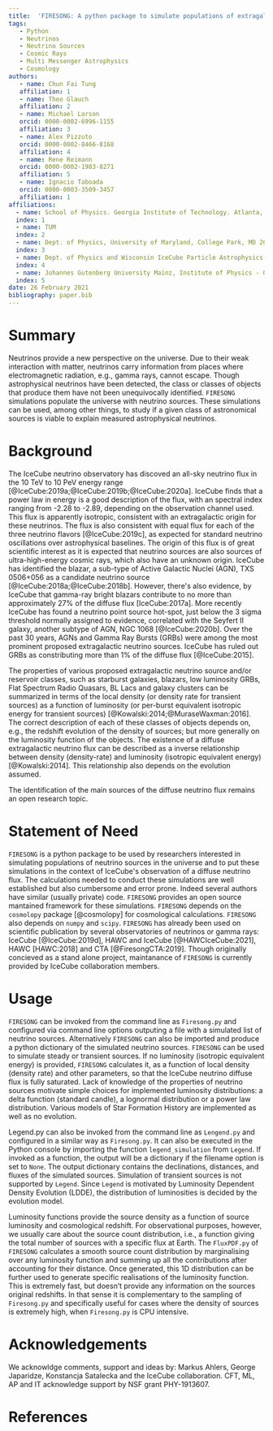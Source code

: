 ```yaml
---
title:  'FIRESONG: A python package to simulate populations of extragalactic neutrino sources'
tags:
   - Python
   - Neutrinos
   - Neutrino Sources
   - Cosmic Rays
   - Multi Messenger Astrophysics
   - Cosmology
authors:
   - name: Chun Fai Tung
   affiliation: 1
   - name: Theo Glauch
   affiliation: 2
   - name: Michael Larson
   orcid: 0000-0002-6996-1155
   affiliation: 3
   - name: Alex Pizzuto
   orcid: 0000-0002-8466-8168
   affiliation: 4
   - name: Rene Reimann
   orcid: 0000-0002-1983-8271
   affiliation: 5
   - name: Ignacio Taboada
   orcid: 0000-0003-3509-3457
   affiliation: 1
affiliations:
  - name: School of Physics. Georgia Institute of Technology. Atlanta, GA 30332, USA
  index: 1
  - name: TUM
  index: 2
  - name: Dept. of Physics, University of Maryland, College Park, MD 20742, USA
  index: 3
  - name: Dept. of Physics and Wisconsin IceCube Particle Astrophysics Center, University of Wisconsin–Madison, Madison, WI 53706, USA
  index: 4
  - name: Johannes Gutenberg University Mainz, Institute of Physics - QUANTUM, 55128 Mainz, Germany
  index: 5
date: 26 February 2021
bibliography: paper.bib
---
```


# Summary

Neutrinos provide a new perspective on the universe. Due to their weak
interaction with matter, neutrinos carry information from places where
electromagnetic radiation, e.g., gamma rays, cannot
escape. Though astrophysical neutrinos have been detected, the class
or classes of objects that produce them have not been unequivocally
identified. ``FIRESONG`` simulations populate the universe with
neutrino sources. These simulations can be used, among other things,
to study if a given class of astronomical sources is viable
to explain measured astrophysical neutrinos. 

# Background

The IceCube neutrino observatory has discoved an all-sky neutrino flux
in the 10 TeV to 10 PeV energy range
[@IceCube:2019a;@IceCube:2019b;@IceCube:2020a]. IceCube
finds that a power law in energy is a good description of the flux,
with an spectral index ranging from -2.28 to -2.89, depending on the
observation channel used. This flux is apparently isotropic,
consistent with an extragalactic origin for these neutrinos. The flux
is also consistent with equal flux for each of the three neutrino
flavors [@IceCube:2019c], as expected for standard neutrino oscillations over astrophysical
baselines. The origin of this flux is of great scientific interest as
it is expected that neutrino sources are also sources of
ultra-high-energy cosmic rays, which also have an unknown origin. 
IceCube has identified the blazar, a sub-type of Active Galactic
Nuclei (AGN), TXS 0506+056 as a candidate neutrino source
[@IceCube:2018a;@IceCube:2018b]. However, there's also evidence, by
IceCube that gamma-ray bright blazars contribute to no more than 
approximately 27% of the diffuse flux [IceCube:2017a]. More recently
IceCube has found a neutrino point source hot-spot, just below the 3
sigma threshold normally assigned to evidence, correlated with the
Seyfert II galaxy, another subtype of AGN, NGC 1068 [@IceCube:2020b]. Over
the past 30 years, AGNs and Gamma Ray Bursts (GRBs) were among the
most prominent proposed extragalactic neutrino sources. IceCube has
ruled out GRBs as constributing more than 1% of the diffuse flux
[@IceCube:2015].

The properties of various proposed extragalactic neutrino
source and/or reservoir classes, such as starburst galaxies,
blazars, low luminosity GRBs, Flat Spectrum Radio Quasars, BL Lacs and
galaxy clusters can be summarized in terms of the local density (or
density rate for transient sources) as a function of luminosity (or
per-burst equivalent isotropic energy for transient sources)
[@Kowalski:2014;@MuraseWaxman:2016]. The correct description of each of these classes of 
objects depends on, e.g., the redshift evolution of the density of
sources; but more generally on the luminosity function of the
objects. The existence of a diffuse extragalactic neutrino flux can be
described as a inverse relationship between density (density-rate) and
luminosity (isotropic equivalent energy) [@Kowalski:2014]. This relationship also
depends on the evolution assumed.

The identification of the main sources of the diffuse neutrino flux remains an
open research topic.

# Statement of Need

``FIRESONG`` is a python package to be used by researchers interested in
simulating populations of neutrino sources in the universe and to put
these simulations in the context of IceCube's observation of a diffuse
neutrino flux. The calculations needed to conduct these simulations
are well established 
but also cumbersome and error prone. Indeed several authors have similar
(usually private) code. ``FIRESONG`` provides an open source 
mantained framework for these simulations.  ``FIRESONG`` depends on
the ``cosmolopy`` package [@cosmolopy] 
for cosmological calculations. ``FIRESONG`` also depends on ``numpy``
and ``scipy``. ``FIRESONG`` has already been used on scientific
publication by several observatories of neutrinos or gamma rays:
IceCube [@IceCube:2019d], HAWC and IceCube [@HAWCIceCube:2021], 
HAWC [HAWC:2018] and CTA [@FiresongCTA:2019]. Though originally concieved
as a stand alone project, maintanance of ``FIRESONG`` is currently
provided by IceCube collaboration members.

# Usage

``FIRESONG`` can be invoked from the command line as ``Firesong.py`` and
configured via command line options outputing a file with a simulated list of
neutrino sources. Alternatively ``FIRESONG`` can also be imported and
produce a python dictionary of the simulated neutrino
sources. ``FIRESONG`` can be used to simulate steady or transient
sources. If no luminosity (isotropic equivalent energy) is provided,
``FIRESONG`` calculates it, as a function of local density (density
rate) and other parameters, so that the IceCube neutrino diffuse flux is fully
saturated. Lack of knowledge of the properties of neutrino sources
motivate simple choices for implemented luminosity distributions: a
delta function (standard candle), a lognormal distribution or a power
law distribution. Various models of Star Formation History are
implemented as well as no evolution.

Legend.py can also be invoked from the command line as ```Lengend.py``` 
and configured in a similar way as ```Firesong.py```. It can also be 
executed in the Python console by importing the function 
```legend_simulation``` from ```Legend```. If invoked as a function,
the output will be a dictionary if the filename option is set to ```None```.
The output dictionary contains the declinations, distances, and fluxes 
of the simulated sources. Simulation of transient sources is not supported 
by ```Legend```. Since ```Legend``` is motivated by Luminosity Dependent 
Density Evolution (LDDE), the distribution of luminosities is decided by 
the evolution model.  


Luminosity functions provide the source density as a function of
source luminosity and cosmological redshift. For observational
purposes, however, we usually care about the source count
distribution, i.e., a function giving the total number of sources with
a specific flux at Earth. The ``FluxPDF.py`` of ``FIRESONG``
calculates a smooth source count distribution by marginalising over
any luminosity function and summing up all the contributions after
accounting for their distance. Once generated, this 1D distribution
can be further used to generate specific realisations of the
luminosity function. This is extremely fast, but doesn’t provide any
information on the sources original redshifts. In that sense it is
complementary to the sampling of ``Firesong.py`` and specifically
useful for cases where the density of sources is extremely high, when
``Firesong.py`` is CPU intensive.

# Acknowledgements

We acknowldge comments, support and ideas by:  Markus Ahlers, George
Japaridze, Konstancja Satalecka and the IceCube collaboration. 
CFT, ML, AP and IT acknowledge support by NSF grant PHY-1913607.

# References
